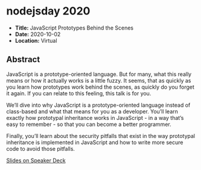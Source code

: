 # nodejsday 2020

- **Title:** JavaScript Prototypes Behind the Scenes
- **Date:** 2020-10-02
- **Location:** Virtual

## Abstract

JavaScript is a prototype-oriented language. But for many, what this
really means or how it actually works is a little fuzzy. It seems, that
as quickly as you learn how prototypes work behind the scenes, as
quickly do you forget it again. If you can relate to this feeling, this
talk is for you.

We’ll dive into why JavaScript is a prototype-oriented language instead
of class-based and what that means for you as a developer. You’ll learn
exactly how prototypal inheritance works in JavaScript - in a way that’s
easy to remember - so that you can become a better programmer.

Finally, you’ll learn about the security pitfalls that exist in the way
prototypal inheritance is implemented in JavaScript and how to write
more secure code to avoid those pitfalls.

[Slides on Speaker
Deck](https://speakerdeck.com/wa7son/nodejsday-2020-javascript-prototypes-behind-the-scenes)
